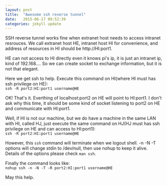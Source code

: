 ```yaml
---
layout: post
title:  "Awesome ssh reverse tunnel"
date:   2015-06-17 09:52:39
categories: jekyll update
---
```


SSH reverse tunnel works fine when extranet host needs to access intranet resrouces. We call extranet host HE, intranet host HI for convenience, and address of resources in HI should be http://HI:port1.   

HE can not access to HI directly even it knows pi's ip, it is just an intranet ip, kind of 192.168.... So we can create socket to exchange information, but it is not that elegant.  

Here we get ssh to help. Execute this command on HI(where HI must has ssh privilege on HE):  
``ssh -R port2:HI:port1 username@HE``   

OK! That's it. Everthing of localhost:port2 on HE will point to HI:port1. I don't ask why this time, it should be some kind of socket listening to port2 on HE and communicate with HI:port1.  

Well, if HI is not our machine, but we do have a machine in the same LAN with HI, called HJ, just execute the same command on HJ(HJ must has ssh privilege on HE and can access to HI:port1):  
``ssh -R port2:HI:port1 username@HE``   

However, this `ssh` command will terminate when we logout shell. -n -N -T options will change stdin to /dev/null, then use nohup to keep it alive. Details of the options please check `man ssh`.  

Finally the command looks like:  
``nohup ssh -n -N -T -R port2:HI:port1 username@HE``  

May this help.
